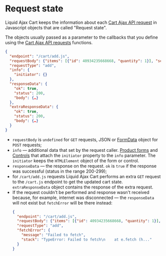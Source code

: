 # Request state

Liquid Ajax Cart keeps the information about each [Cart Ajax API request](/reference/requests/) in Javascript objects that are called "Request state".

The objects usually passed as a parameter to the callbacks that you define using the [Cart Ajax API requests](/reference/requests/) functions.

```json
{
  "endpoint": "/cart/add.js",
  "requestBody": {"items": [{"id": 40934235668668, "quantity": 1}], "sections": "my-cart"},
  "requestType": "add",
  "info": {
    "initiator": {}
  },
  "responseData": {
    "ok": true, 
    "status": 200, 
    "body": {…}
  },
  "extraResponseData": {
    "ok": true, 
    "status": 200, 
    "body": {…}
  }
}
```
* `requestBody` is `undefined` for `GET` requests, JSON or [FormData](https://developer.mozilla.org/en-US/docs/Web/API/FormData) object for `POST` requests;
* `info` — additional data that set by the request caller. [Product forms](/reference/product-forms/) and [Controls](/reference/controls/) that attach the `initiator` property to the `info` parameter. The `initiator` keeps the `HTMLElement` object of the form or control.
* `responseData` — the response on the request. `ok` is `true` if the response was successful (status in the range 200-299);
* for `/cart/add.js` requests Liquid Ajax Cart performs an extra `GET` request to the `/cart.js` endpoint to get the updated cart state. `extraResponseData` object contains the response of the extra request.
* If the request couldn't be performed and response wasn't received because, for example, internet was disconnected — the `responseData` will not exist but `fetchError` will be there instead:
  ```json
  {
    "endpoint": "/cart/add.js",
    "requestBody": {"items": [{"id": 40934235668668, "quantity": 1}], "sections": "my-cart"},
    "requestType": "add",
    "fetchError": {
      "message": "Failed to fetch",
      "stack": "TypeError: Failed to fetch\n    at e.fetch (h..."
    }
  }
  ```